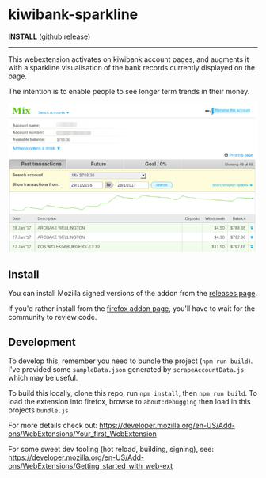 # kiwibank-sparkline

[**INSTALL**](https://github.com/mixmix/kiwibank-sparkline/releases/download/v1.1.0/kiwibank_sparkline-1.1-an.fx.xpi) (github release)

---

This webextension activates on kiwibank account pages, and augments it with a sparkline visualisation of the bank records currently displayed on the page.

The intention is to enable people to see longer term trends in their money.

![](./assets/screenshot2.png)


## Install 

You can install Mozilla signed versions of the addon from the [releases page](https://github.com/mixmix/kiwibank-sparkline/releases).

If you'd rather install from the [firefox addon page](https://addons.mozilla.org/en-US/firefox/addon/kiwibank-sparkline/), you'll have to wait for the community to review code.

## Development

To develop this, remember you need to bundle the project (`npm run build`).
I've provided some `sampleData.json` generated by `scrapeAccountData.js` which may be useful.

To build this locally, clone this repo, run `npm install`, then `npm run build`.
To load the extension into firefox, browse to `about:debugging` then load in this projects `bundle.js`

For more details check out: https://developer.mozilla.org/en-US/Add-ons/WebExtensions/Your_first_WebExtension

For some sweet dev tooling (hot reload, building, signing), see: https://developer.mozilla.org/en-US/Add-ons/WebExtensions/Getting_started_with_web-ext

